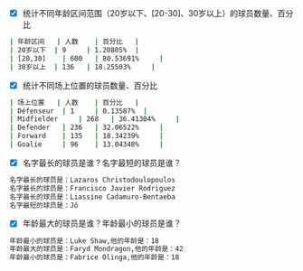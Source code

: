 - [x] 统计不同年龄区间范围（20岁以下、[20-30]、30岁以上）的球员数量、百分比
```bash
| 年龄区间	 | 人数	 | 百分比	 | 
| 20岁以下	 | 9	 | 1.20805%	 | 
| [20,30]	 | 600	 | 80.53691%	 | 
| 30岁以上	 | 136	 | 18.25503%	 | 
```
- [x] 统计不同场上位置的球员数量、百分比
```bash
| 场上位置	 | 人数	 | 百分比	 | 
| Défenseur	 | 1	 | 0.13587%	 | 
| Midfielder	 | 268	 | 36.41304%	 | 
| Defender	 | 236	 | 32.06522%	 | 
| Forward	 | 135	 | 18.34239%	 | 
| Goalie	 | 96	 | 13.04348%	 | 
```
- [x] 名字最长的球员是谁？名字最短的球员是谁？
```bash
名字最长的球员是：Lazaros Christodoulopoulos
名字最长的球员是：Francisco Javier Rodriguez
名字最长的球员是：Liassine Cadamuro-Bentaeba
名字最短的球员是：Jô
```
- [x] 年龄最大的球员是谁？年龄最小的球员是谁？
```bash
年龄最小的球员是：Luke Shaw,他的年龄是：18
年龄最大的球员是：Faryd Mondragon,他的年龄是：42
年龄最小的球员是：Fabrice Olinga,他的年龄是：18
```